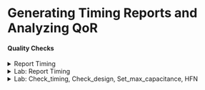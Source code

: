 # Generating Timing Reports and Analyzing QoR

#### Quality Checks

<details>
<summary>Report Timing </summary>
<br>

## Generating Timing Reports

![image](https://github.com/user-attachments/assets/6df64a73-4865-42b1-a33d-e9c089d7bd7d)

#### Quick look at Propagation Delay

![image](https://github.com/user-attachments/assets/ba53953d-b672-40f8-af3f-4bf72eb16f9e)

#### Timing Paths Further Details

![image](https://github.com/user-attachments/assets/b8dfa4eb-cd80-4922-a3ce-a0363c8f6a53)

![image](https://github.com/user-attachments/assets/ded772e0-0343-4f88-9a8f-68f3f40f7b68)

#### What is Max_path and Nworst?

![image](https://github.com/user-attachments/assets/f8f63a09-76a8-4570-b4da-34f60b03b16d)


</details>

<details>
<summary> Lab: Report Timing </summary>
<br>


</details>

<details>
<summary>Lab: Check_timing, Check_design, Set_max_capacitance, HFN </summary>
<br>


</details>

